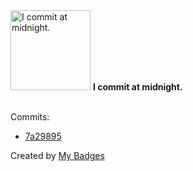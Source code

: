 <img src="https://my-badges.github.io/my-badges/midnight-commits.png" alt="I commit at midnight." title="I commit at midnight." width="128">
<strong>I commit at midnight.</strong>
<br><br>

Commits:

- <a href="https://github.com/p0dalirius/python_packages_paths/commit/7a29895f4a870aef2f04f729d43d409aca32ec53">7a29895</a>


Created by <a href="https://github.com/my-badges/my-badges">My Badges</a>